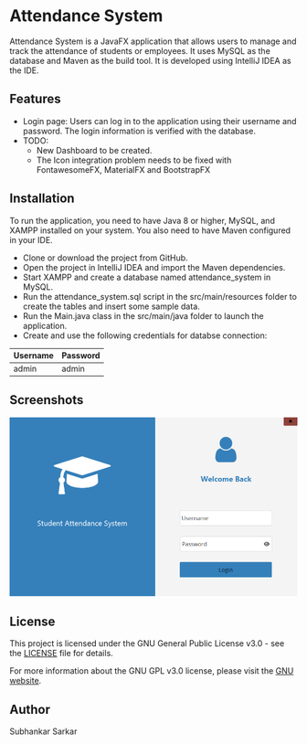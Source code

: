 # Attendance System
Attendance System is a JavaFX application that allows users to manage and track the attendance of students or employees. It uses MySQL as the database and Maven as the build tool. It is developed using IntelliJ IDEA as the IDE.

## Features
- Login page: Users can log in to the application using their username and password. The login information is verified with the database.
- TODO:
    - New Dashboard to be created.
    - The Icon integration problem needs to be fixed with FontawesomeFX, MaterialFX and BootstrapFX
## Installation
To run the application, you need to have Java 8 or higher, MySQL, and XAMPP installed on your system. You also need to have Maven configured in your IDE.

* Clone or download the project from GitHub.
* Open the project in IntelliJ IDEA and import the Maven dependencies.
* Start XAMPP and create a database named attendance_system in MySQL.
* Run the attendance_system.sql script in the src/main/resources folder to create the tables and insert some sample data.
* Run the Main.java class in the src/main/java folder to launch the application.
* Create and use the following credentials for databse connection:

| Username | Password |
| -------- | -------- |
| admin | admin |
## Screenshots

![Attendance System Screenshot](src/main/resources/ScreenshotLoginScreen.jpeg "Login Screen")

## License
This project is licensed under the GNU General Public License v3.0 - see the [LICENSE](/LICENSE) file for details.

For more information about the GNU GPL v3.0 license, please visit the [GNU website](https://www.gnu.org/licenses/gpl-3.0.en.html).

## Author
Subhankar Sarkar
